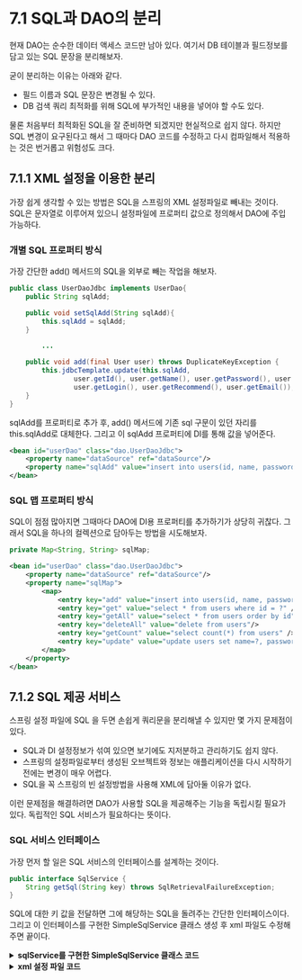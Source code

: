 # 7.1 SQL과 DAO의 분리

현재 DAO는 순수한 데이터 액세스 코드만 남아 있다.
여기서 DB 테이블과 필드정보를 담고 있는 SQL 문장을 분리해보자.

굳이 분리하는 이유는 아래와 같다.
- 필드 이름과 SQL 문장은 변경될 수 있다.
- DB 검색 쿼리 최적화를 위해 SQL에 부가적인 내용을 넣어야 할 수도 있다.

물론 처음부터 최적화된 SQL을 잘 준비하면 되겠지만 현실적으로 쉽지 않다.
하지만 SQL 변경이 요구된다고 해서 그 때마다 DAO 코드를 수정하고 다시 컴파일해서 적용하는 것은 번거롭고 위험성도 크다.

## 7.1.1 XML 설정을 이용한 분리

가장 쉽게 생각할 수 있는 방법은 SQL을 스프링의 XML 설정파일로 빼내는 것이다.
SQL은 문자열로 이루어져 있으니 설정파일에 프로퍼티 값으로 정의해서 DAO에 주입 가능하다.

### 개별 SQL 프로퍼티 방식

가장 간단한 add() 메서드의 SQL을 외부로 빼는 작업을 해보자.

```java
public class UserDaoJdbc implements UserDao{
    public String sqlAdd;

    public void setSqlAdd(String sqlAdd){
        this.sqlAdd = sqlAdd;
    }

        ...

    public void add(final User user) throws DuplicateKeyException {
        this.jdbcTemplate.update(this.sqlAdd,
                user.getId(), user.getName(), user.getPassword(), user.getLevel().intValue(),
                user.getLogin(), user.getRecommend(), user.getEmail());
    }
}
```

sqlAdd를 프로퍼티로 추가 후, add() 메서드에 기존 sql 구문이 있던 자리를 this.sqlAdd로 대체한다.
그리고 이 sqlAdd 프로퍼티에 DI를 통해 값을 넣어준다.

```xml
<bean id="userDao" class="dao.UserDaoJdbc">
    <property name="dataSource" ref="dataSource"/>
    <property name="sqlAdd" value="insert into users(id, name, password, level, login, recommend, email) values (?, ?, ?, ?, ?, ?, ?)"/>
</bean>
```

### SQL 맵 프로퍼티 방식

SQL이 점점 많아지면 그때마다 DAO에 DI용 프로퍼티를 추가하기가 상당히 귀찮다.
그래서 SQL을 하나의 컬렉션으로 담아두는 방법을 시도해보자.

```java
private Map<String, String> sqlMap;
```

```xml
<bean id="userDao" class="dao.UserDaoJdbc">
    <property name="dataSource" ref="dataSource"/>
    <property name="sqlMap">
        <map>
            <entry key="add" value="insert into users(id, name, password, level, login, recommend, email) values (?, ?, ?, ?, ?, ?, ?)"/>
            <entry key="get" value="select * from users where id = ?" />
            <entry key="getAll" value="select * from users order by id" />
            <entry key="deleteAll" value="delete from users"/>
            <entry key="getCount" value="select count(*) from users" />
            <entry key="update" value="update users set name=?, password=?, level=?, login=?, recommend = ?, email = ? where id = ?"/>
        </map>
    </property>
</bean>
```

## 7.1.2 SQL 제공 서비스

스프링 설정 파일에 SQL 을 두면 손쉽게 쿼리문을 분리해낼 수 있지만 몇 가지 문제점이 있다.

- SQL과 DI 설정정보가 섞여 있으면 보기에도 지저분하고 관리하기도 쉽지 않다.
- 스프링의 설정파일로부터 생성된 오브젝트와 정보는 애플리케이션을 다시 시작하기 전에는 변경이 매우 어렵다.
- SQL을 꼭 스프링의 빈 설정방법을 사용해 XML에 담아둘 이유가 없다.

이런 문제점을 해결하려면 DAO가 사용할 SQL을 제공해주는 기능을 독립시킬 필요가 있다.
독립적인 SQL 서비스가 필요하다는 뜻이다.

### SQL 서비스 인터페이스


가장 먼저 할 일은 SQL 서비스의 인터페이스를 설계하는 것이다.

```java
public interface SqlService {
    String getSql(String key) throws SqlRetrievalFailureException;
}
```

SQL에 대한 키 값을 전달하면 그에 해당하는 SQL을 돌려주는 간단한 인터페이스이다.
그리고 이 인터페이스를 구현한 SimpleSqlService 클래스 생성 후 xml 파일도 수정해주면 끝이다.

<details>
<summary><b>sqlService를 구현한 SimpleSqlService 클래스 코드</b></summary>
<div markdown="1">

```java
public class SimpleSqlService implements SqlService{
    private Map<String, String> sqlMap;

    public void setSqlMap(Map<String, String> sqlMap) {
        this.sqlMap = sqlMap;
    }

    @Override
    public String getSql(String key) throws SqlRetrievalFailureException {
        String sql = sqlMap.get(key);
        if (sql == null) {
            throw new SqlRetrievalFailureException(key + "에 대한 SQL을 찾을 수 없습니다.");
        }
        else
            return sql;
    }
}
```

</div>
</details>

<details>
<summary><b>xml 설정 파일 코드</b></summary>
<div markdown="1">

```xml
<bean id="sqlService" class="sqlservice.SimpleSqlService">
    <property name="sqlMap">
        <map>
            <entry key="add" value="insert into users(id, name, password, level, login, recommend, email) values (?, ?, ?, ?, ?, ?, ?)"/>
            <entry key="get" value="select * from users where id = ?" />
            <entry key="getAll" value="select * from users order by id" />
            <entry key="deleteAll" value="delete from users"/>
            <entry key="getCount" value="select count(*) from users" />
            <entry key="update" value="update users set name=?, password=?, level=?, login=?, recommend = ?, email = ? where id = ?"/>
        </map>
    </property>
</bean>
```

</div>
</details>